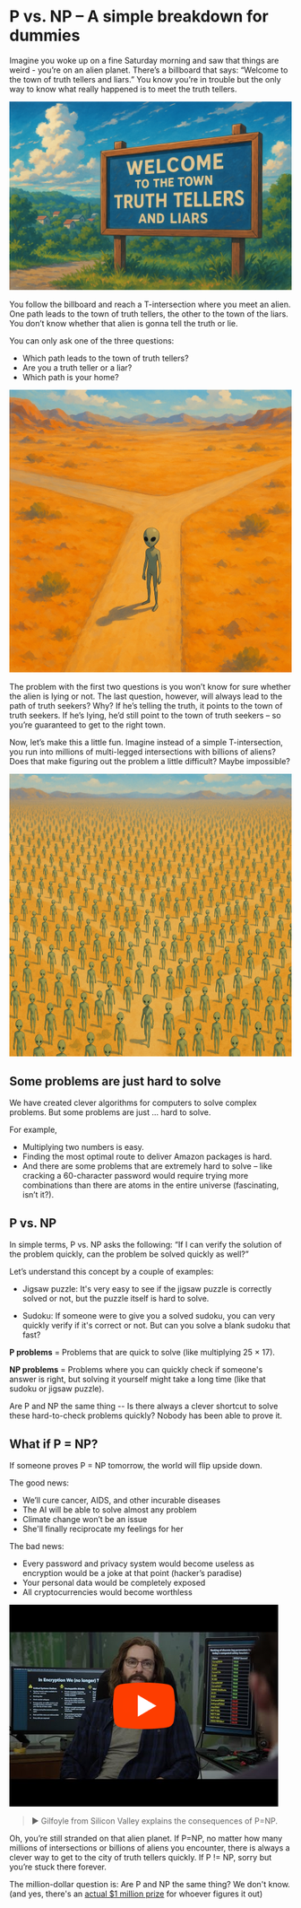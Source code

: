 
# P vs. NP – A simple breakdown for dummies
Imagine you woke up on a fine Saturday morning and saw that things are weird - you’re on an alien planet. There’s a billboard that says: “Welcome to the town of truth tellers and liars.” You know you’re in trouble but the only way to know what really happened is to meet the truth tellers.

![](https://raw.githubusercontent.com/husainsyed/blogs/refs/heads/main/P%20vs%20NP/billboard.png)

You follow the billboard and reach a T-intersection where you meet an alien. One path leads to the town of truth tellers, the other to the town of the liars. You don’t know whether that alien is gonna tell the truth or lie.

You can only ask one of the three questions:
- Which path leads to the town of truth tellers?
- Are you a truth teller or a liar?
- Which path is your home?
   
![](https://raw.githubusercontent.com/husainsyed/blogs/refs/heads/main/P%20vs%20NP/alien_singular.png)

The problem with the first two questions is you won’t know for sure whether the alien is lying or not. The last question, however, will always lead to the path of truth seekers? Why? If he’s telling the truth, it points to the town of truth seekers. If he’s lying, he’d still point to the town of truth seekers – so you’re guaranteed to get to the right town.

Now, let’s make this a little fun. Imagine instead of a simple T-intersection, you run into millions of multi-legged intersections with billions of aliens? Does that make figuring out the problem a little difficult? Maybe impossible?

![](https://raw.githubusercontent.com/husainsyed/blogs/refs/heads/main/P%20vs%20NP/alien_multiple.png)

## Some problems are just hard to solve

We have created clever algorithms for computers to solve complex problems. But some problems are just … hard to solve.

For example,
- Multiplying two numbers is easy.
- Finding the most optimal route to deliver Amazon packages is hard.
- And there are some problems that are extremely hard to solve – like cracking a 60-character password would require trying more combinations than there are atoms in the entire universe (fascinating, isn’t it?).

## P vs. NP

In simple terms, P vs. NP asks the following: “If I can verify the solution of the problem quickly, can the problem be solved quickly as well?”

Let’s understand this concept by a couple of examples:
- Jigsaw puzzle: It's very easy to see if the jigsaw puzzle is correctly solved or not, but the puzzle itself is hard to solve.
    
- Sudoku: If someone were to give you a solved sudoku, you can very quickly verify if it's correct or not. But can you solve a blank sudoku that fast?
   
**P problems** = Problems that are quick to solve (like multiplying 25 × 17).

**NP problems** = Problems where you can quickly check if someone's answer is right, but solving it yourself might take a long time (like that sudoku or jigsaw puzzle).

Are P and NP the same thing -- Is there always a clever shortcut to solve these hard-to-check problems quickly? Nobody has been able to prove it.

## What if P = NP?
If someone proves P = NP tomorrow, the world will flip upside down.

The good news:
- We’ll cure cancer, AIDS, and other incurable diseases
- The AI will be able to solve almost any problem
- Climate change won’t be an issue
- She'll finally reciprocate my feelings for her

The bad news:
-   Every password and privacy system would become useless as encryption would be a joke at that point (hacker’s paradise)
-   Your personal data would be completely exposed
-   All cryptocurrencies would become worthless

[![Silicon Valley Clip ](https://raw.githubusercontent.com/husainsyed/blogs/refs/heads/main/P%20vs%20NP/video_thumbnail.png)](https://www.youtube.com/watch?v=cWHTyeQg79A)
> ▶️ Gilfoyle from Silicon Valley explains the consequences of P=NP.

Oh, you’re still stranded on that alien planet. If P=NP, no matter how many millions of intersections or billions of aliens you encounter, there is always a clever way to get to the city of truth tellers quickly. If P != NP, sorry but you’re stuck there forever.

The million-dollar question is: Are P and NP the same thing? We don't know. (and yes, there's an [actual $1 million prize](https://www.claymath.org/millennium/p-vs-np/) for whoever figures it out)
